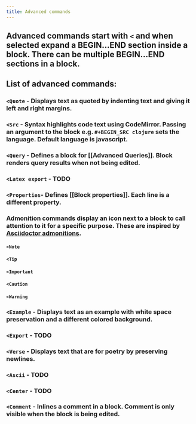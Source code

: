 ```yaml
---
title: Advanced commands
---
```


## Advanced commands start with `<` and when selected expand a BEGIN...END section inside a block. There can be multiple BEGIN...END sections in a block.
## List of advanced commands:
### `<Quote` - Displays text as quoted by indenting text and giving it left and right margins.
### `<Src` - Syntax highlights code text using CodeMirror. Passing an argument to the block e.g. `#+BEGIN_SRC clojure` sets the language. Default language is javascript.
### `<Query` - Defines a block for [[Advanced Queries]]. Block renders query results when not being edited.
### `<Latex export` - TODO
### `<Properties`- Defines [[Block properties]]. Each line is a different property.
### Admonition commands display an icon next to a block to call attention to it for a specific purpose. These are inspired by [Asciidoctor admonitions](https://asciidoctor.org/docs/user-manual/#admonition).
#### `<Note`
#### `<Tip`
#### `<Important`
#### `<Caution`
#### `<Warning`
### `<Example` - Displays text as an example with white space preservation and a different colored background.
### `<Export` - TODO
### `<Verse` - Displays text that are for poetry by preserving newlines.
### `<Ascii` - TODO
### `<Center` - TODO
### `<Comment` - Inlines a comment in a block. Comment is only visible when the block is being edited.